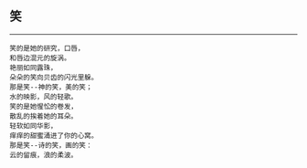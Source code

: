 ## 笑
***
    笑的是她的研究，口唇，  
    和唇边混元的旋涡。  
    艳丽如同露珠，  
    朵朵的笑向贝齿的闪光里躲。  
    那是笑--神的笑，美的笑；  
    水的映影，风的轻歌。  
    笑的是她惺忪的卷发，  
    散乱的挨着她的耳朵。  
    轻软如同华影，  
    痒痒的甜蜜涌进了你的心窝。  
    那是笑--诗的笑，画的笑：  
    云的留痕，浪的柔波。
